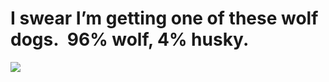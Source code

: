 <!--
id: 1878135
link: http://tumblr.atmos.org/post/1878135/i-swear-im-getting-one-of-these-wolf-dogs-96
slug: i-swear-im-getting-one-of-these-wolf-dogs-96
date: Sun May 13 2007 19:42:52 GMT-0700 (PDT)
publish: 2007-05-013
tags: 
title: I swear I&#8217;m getting one of these wolf dogs.  96% wolf, 4% husky.
-->


I swear I&#8217;m getting one of these wolf dogs.  96% wolf, 4% husky.
======================================================================

![](http://31.media.tumblr.com/1878135_500.jpg)

